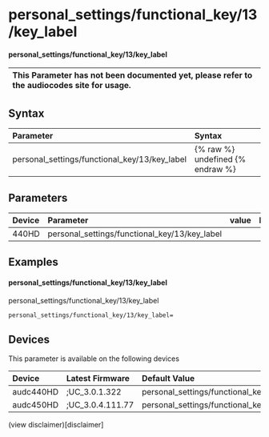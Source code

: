 ﻿---
description: personal_settings/functional_key/13/key_label
search: false
---

# personal_settings/functional_key/13/key_label

#### personal_settings/functional_key/13/key_label


| This Parameter has not been documented yet, please refer to the audiocodes site for usage.  |
| :--- |

## Syntax
| Parameter | Syntax |
| :--- | :--- |
|personal_settings/functional_key/13/key_label | {% raw %} undefined {% endraw %} |

## Parameters
|Device|Parameter|value|Description|
|:---|:---|:---|:---|
| 440HD | personal_settings/functional_key/13/key_label |  |  |

## Examples
#### personal_settings/functional_key/13/key_label

personal_settings/functional_key/13/key_label

```
personal_settings/functional_key/13/key_label=
```

## Devices
This parameter is available on the following devices

| Device | Latest Firmware | Default Value |
|:---|:---|:---|
| audc440HD | ;UC_3.0.1.322 | personal_settings/functional_key/13/key_label= 
| audc450HD | ;UC_3.0.4.111.77 | personal_settings/functional_key/13/key_label= 

(view disclaimer)[disclaimer]
